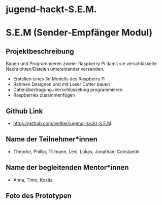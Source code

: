 # jugend-hackt-S.E.M.
# S.E.M (Sender-Empfänger Modul)

## Projektbeschreibung
Bauen und Programmieren zweier Raspberry Pi damit sie verschlüsselte Nachrichten/Dateien untereinander versenden.
* Erstellen eines 3d Modells des Raspberry Pi 
* Rahmen Designen und mit Laser Cutter bauen
* Datenübertragung+Verschlüsselung programmieren
* Raspberries zusammenfügen

## Github Link

* https://github.com/iveltier/jugend-hackt-S.E.M.

## Name der Teilnehmer\*innen

* Theodor, Phillip, Tillmann, Levi, Lukas, Jonathan, Constantin

## Name der begleitenden Mentor\*innen

* Anna, Timo, Kostia

## Foto des Prototypen
